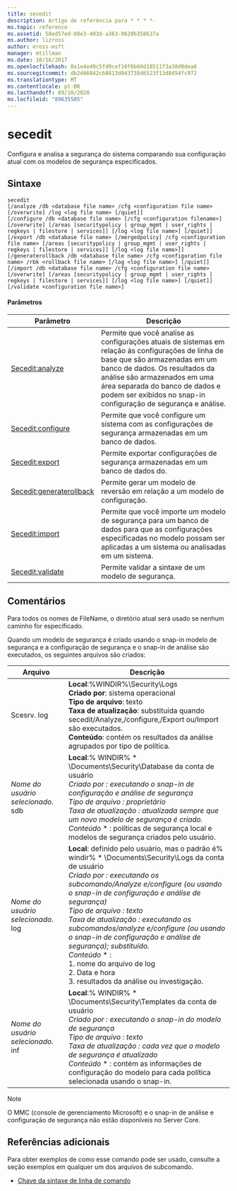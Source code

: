 ```yaml
---
title: secedit
description: Artigo de referência para * * * *-
ms.topic: reference
ms.assetid: 58ed57ed-08e3-403d-a363-0620b358637a
ms.author: lizross
author: eross-msft
manager: mtillman
ms.date: 10/16/2017
ms.openlocfilehash: 8a1e4e49c5fd9cef10f6b60d18511f3a38d0dea6
ms.sourcegitcommit: db2d46842c68813d043738d6523f13d8454fc972
ms.translationtype: MT
ms.contentlocale: pt-BR
ms.lasthandoff: 09/10/2020
ms.locfileid: "89635505"
---
```

# <a name="secedit"></a>secedit



Configura e analisa a segurança do sistema comparando sua configuração atual com os modelos de segurança especificados.

## <a name="syntax"></a>Sintaxe

```
secedit
[/analyze /db <database file name> /cfg <configuration file name> [/overwrite] /log <log file name> [/quiet]]
[/configure /db <database file name> [/cfg <configuration filename>] [/overwrite] [/areas [securitypolicy | group_mgmt | user_rights | regkeys | filestore | services]] [/log <log file name>] [/quiet]]
[/export /db <database file name> [/mergedpolicy] /cfg <configuration file name> [/areas [securitypolicy | group_mgmt | user_rights | regkeys | filestore | services]] [/log <log file name>]]
[/generaterollback /db <database file name> /cfg <configuration file name> /rbk <rollback file name> [/log <log file name>] [/quiet]]
[/import /db <database file name> /cfg <configuration file name> [/overwrite] [/areas [securitypolicy | group_mgmt | user_rights | regkeys | filestore | services]] [/log <log file name>] [/quiet]]
[/validate <configuration file name>]
```

#### <a name="parameters"></a>Parâmetros

|Parâmetro|Descrição|
|---------|-----------|
|[Secedit:analyze](secedit-analyze.md)|Permite que você analise as configurações atuais de sistemas em relação às configurações de linha de base que são armazenadas em um banco de dados.  Os resultados da análise são armazenados em uma área separada do banco de dados e podem ser exibidos no snap-in configuração de segurança e análise.|
|[Secedit:configure](secedit-configure.md)|Permite que você configure um sistema com as configurações de segurança armazenadas em um banco de dados.|
|[Secedit:export](secedit-export.md)|Permite exportar configurações de segurança armazenadas em um banco de dados do.|
|[Secedit:generaterollback](secedit-generaterollback.md)|Permite gerar um modelo de reversão em relação a um modelo de configuração.|
|[Secedit:import](secedit-import.md)|Permite que você importe um modelo de segurança para um banco de dados para que as configurações especificadas no modelo possam ser aplicadas a um sistema ou analisadas em um sistema.|
|[Secedit:validate](secedit-validate.md)|Permite validar a sintaxe de um modelo de segurança.|

## <a name="remarks"></a>Comentários

Para todos os nomes de FileName, o diretório atual será usado se nenhum caminho for especificado.

Quando um modelo de segurança é criado usando o snap-in modelo de segurança e a configuração de segurança e o snap-in de análise são executados, os seguintes arquivos são criados:


|           Arquivo           |                                                                                                                                                                                                                                                               Descrição                                                                                                                                                                                                                                                                |
|--------------------------|------------------------------------------------------------------------------------------------------------------------------------------------------------------------------------------------------------------------------------------------------------------------------------------------------------------------------------------------------------------------------------------------------------------------------------------------------------------------------------------------------------------------------------------|
|        Scesrv. log        |                                                                                                                             **Local**:%WINDIR%\Security\Logs</br>**Criado por**: sistema operacional</br>**Tipo de arquivo**: texto</br>**Taxa de atualização**: substituída quando secedit/Analyze,/configure,/Export ou/Import são executados.</br>**Conteúdo**: contém os resultados da análise agrupados por tipo de política.                                                                                                                             |
| *Nome do usuário selecionado*. sdb |                                                                                    **Local**:% WINDIR% \* \Documents\Security\Database da conta de usuário <em></br></em>*Criado por* <em> : executando o snap-in de configuração e análise de segurança</br></em>*Tipo de arquivo* <em> : proprietário</br></em>*Taxa de atualização* <em> : atualizada sempre que um novo modelo de segurança é criado.</br></em>*Conteúdo* \* : políticas de segurança local e modelos de segurança criados pelo usuário.                                                                                    |
| *Nome do usuário selecionado*. log | **Local**: definido pelo usuário, mas o padrão é% windir% \* \Documents\Security\Logs da conta de usuário <em></br></em>*Criado por* <em> : executando os subcomando/Analyze e/configure (ou usando o snap-in de configuração e análise de segurança)</br></em>*Tipo de arquivo* <em> : texto</br></em>*Taxa de atualização* <em> : executando os subcomandos/analyze e/configure (ou usando o snap-in de configuração e análise de segurança); substituído.</br></em>*Conteúdo* \* :</br>1. nome do arquivo de log</br>2. Data e hora</br>3. resultados da análise ou investigação. |
| *Nome do usuário selecionado*. inf |                                                                                     **Local**:% WINDIR% \* \Documents\Security\Templates da conta de usuário <em></br></em>*Criado por* <em> : executando o snap-in do modelo de segurança</br></em>*Tipo de arquivo* <em> : texto</br></em>*Taxa de atualização* <em> : cada vez que o modelo de segurança é atualizado</br></em>*Conteúdo* \* : contém as informações de configuração do modelo para cada política selecionada usando o snap-in.                                                                                     |

> [!NOTE]
> O MMC (console de gerenciamento Microsoft) e o snap-in de análise e configuração de segurança não estão disponíveis no Server Core.

## <a name="additional-references"></a>Referências adicionais

Para obter exemplos de como esse comando pode ser usado, consulte a seção exemplos em qualquer um dos arquivos de subcomando.
- [Chave da sintaxe de linha de comando](command-line-syntax-key.md)